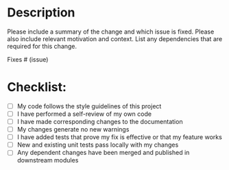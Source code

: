 # Description

Please include a summary of the change and which issue is fixed. 
Please also include relevant motivation and context. 
List any dependencies that are required for this change.

Fixes # (issue)

# Checklist:

- [ ] My code follows the style guidelines of this project
- [ ] I have performed a self-review of my own code
- [ ] I have made corresponding changes to the documentation
- [ ] My changes generate no new warnings
- [ ] I have added tests that prove my fix is effective or that my feature works
- [ ] New and existing unit tests pass locally with my changes
- [ ] Any dependent changes have been merged and published in downstream modules
